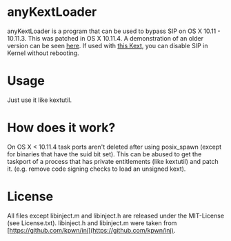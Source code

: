 # anyKextLoader
anyKextLoader is a program that can be used to bypass SIP on OS X 10.11 - 10.11.3. This was patched in OS X 10.11.4.
A demonstration of an older version can be seen [here](https://youtu.be/dq0-0WVGyq4).
If used with [this Kext](https://github.com/LinusHenze/Unrootless-KEXT), you can disable SIP in Kernel without rebooting.

# Usage
Just use it like kextutil.

# How does it work?
On OS X < 10.11.4 task ports aren't deleted after using posix_spawn (except for binaries that have the suid bit set). This can be abused to get the taskport of a process that has private entitlements (like kextutil) and patch it. (e.g. remove code signing checks to load an unsigned kext).

# License
All files except libinject.m and libinject.h are released under the MIT-License (see License.txt).
libinject.h and libinject.m were taken from [https://github.com/kpwn/inj](https://github.com/kpwn/inj).
